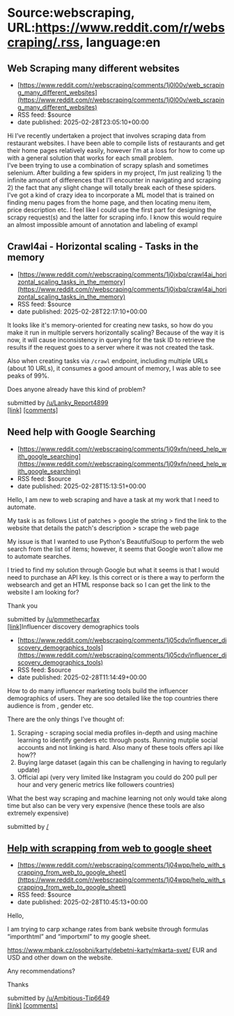 # Source:webscraping, URL:https://www.reddit.com/r/webscraping/.rss, language:en

## Web Scraping many different websites
 - [https://www.reddit.com/r/webscraping/comments/1j0l00v/web_scraping_many_different_websites](https://www.reddit.com/r/webscraping/comments/1j0l00v/web_scraping_many_different_websites)
 - RSS feed: $source
 - date published: 2025-02-28T23:05:10+00:00

<!-- SC_OFF --><div class="md"><p>Hi I’ve recently undertaken a project that involves scraping data from restaurant websites. I have been able to compile lists of restaurants and get their home pages relatively easily, however I’m at a loss for how to come up with a general solution that works for each small problem.<br/> I’ve been trying to use a combination of scrapy splash and sometimes selenium. After building a few spiders in my project, I’m just realizing 1) the infinite amount of differences that I’ll encounter in navigating and scraping 2) the fact that any slight change will totally break each of these spiders.<br/> I’ve got a kind of crazy idea to incorporate a ML model that is trained on finding menu pages from the home page, and then locating menu item, price description etc. I feel like I could use the first part for designing the scrapy request(s) and the latter for scraping info. I know this would require an almost impossible amount of annotation and labeling of exampl

## Crawl4ai - Horizontal scaling - Tasks in the memory
 - [https://www.reddit.com/r/webscraping/comments/1j0jxbq/crawl4ai_horizontal_scaling_tasks_in_the_memory](https://www.reddit.com/r/webscraping/comments/1j0jxbq/crawl4ai_horizontal_scaling_tasks_in_the_memory)
 - RSS feed: $source
 - date published: 2025-02-28T22:17:10+00:00

<!-- SC_OFF --><div class="md"><p>It looks like it&#39;s memory-oriented for creating new tasks, so how do you make it run in multiple servers horizontally scaling? Because of the way it is now, it will cause inconsistency in querying for the task ID to retrieve the results if the request goes to a server where it was not created the task.</p> <p>Also when creating tasks via <code>/crawl</code> endpoint, including multiple URLs (about 10 URLs), it consumes a good amount of memory, I was able to see peaks of 99%.</p> <p>Does anyone already have this kind of problem?</p> </div><!-- SC_ON --> &#32; submitted by &#32; <a href="https://www.reddit.com/user/Lanky_Report4899"> /u/Lanky_Report4899 </a> <br/> <span><a href="https://www.reddit.com/r/webscraping/comments/1j0jxbq/crawl4ai_horizontal_scaling_tasks_in_the_memory/">[link]</a></span> &#32; <span><a href="https://www.reddit.com/r/webscraping/comments/1j0jxbq/crawl4ai_horizontal_scaling_tasks_in_the_memory/">[comments]</a></span>

## Need help with Google Searching
 - [https://www.reddit.com/r/webscraping/comments/1j09xfn/need_help_with_google_searching](https://www.reddit.com/r/webscraping/comments/1j09xfn/need_help_with_google_searching)
 - RSS feed: $source
 - date published: 2025-02-28T15:13:51+00:00

<!-- SC_OFF --><div class="md"><p>Hello, I am new to web scraping and have a task at my work that I need to automate. </p> <p>My task is as follows List of patches &gt; google the string &gt; find the link to the website that details the patch&#39;s description &gt; scrape the web page </p> <p>My issue is that I wanted to use Python&#39;s BeautifulSoup to perform the web search from the list of items; however, it seems that Google won&#39;t allow me to automate searches. </p> <p>I tried to find my solution through Google but what it seems is that I would need to purchase an API key. Is this correct or is there a way to perform the websearch and get an HTML response back so I can get the link to the website I am looking for? </p> <p>Thank you</p> </div><!-- SC_ON --> &#32; submitted by &#32; <a href="https://www.reddit.com/user/pmmethecarfax"> /u/pmmethecarfax </a> <br/> <span><a href="https://www.reddit.com/r/webscraping/comments/1j09xfn/need_help_with_google_searching/">[link]</a></

## Influencer discovery demographics tools
 - [https://www.reddit.com/r/webscraping/comments/1j05cdv/influencer_discovery_demographics_tools](https://www.reddit.com/r/webscraping/comments/1j05cdv/influencer_discovery_demographics_tools)
 - RSS feed: $source
 - date published: 2025-02-28T11:14:49+00:00

<!-- SC_OFF --><div class="md"><p>How to do many influencer marketing tools build the influencer demographics of users. They are soo detailed like the top countries there audience is from , gender etc.</p> <p>There are the only things I’ve thought of:</p> <ol> <li>Scraping - scraping social media profiles in-depth and using machine learning to identify genders etc through posts. Running mutplie social accounts and not linking is hard. Also many of these tools offers api like how??</li> <li>Buying large dataset (again this can be challenging in having to regularly update)</li> <li>Official api (very very limited like Instagram you could do 200 pull per hour and very generic metrics like followers countries)</li> </ol> <p>What the best way scraping and machine learning not only would take along time but also can be very very expensive (hence these tools are also extremely expensive)</p> </div><!-- SC_ON --> &#32; submitted by &#32; <a href="https://www.reddit.com/user/Jathushan2024"> /

## Help with scrapping from web to google sheet
 - [https://www.reddit.com/r/webscraping/comments/1j04wpp/help_with_scrapping_from_web_to_google_sheet](https://www.reddit.com/r/webscraping/comments/1j04wpp/help_with_scrapping_from_web_to_google_sheet)
 - RSS feed: $source
 - date published: 2025-02-28T10:45:13+00:00

<!-- SC_OFF --><div class="md"><p>Hello,</p> <p>I am trying to carp xchange rates from bank website through formulas “importhtml” and “importxml” to my google sheet.</p> <p><a href="https://www.mbank.cz/osobni/karty/debetni-karty/mkarta-svet/">https://www.mbank.cz/osobni/karty/debetni-karty/mkarta-svet/</a> EUR and USD and other down on the website.</p> <p>Any recommendations?</p> <p>Thanks</p> </div><!-- SC_ON --> &#32; submitted by &#32; <a href="https://www.reddit.com/user/Ambitious-Tip6649"> /u/Ambitious-Tip6649 </a> <br/> <span><a href="https://www.reddit.com/r/webscraping/comments/1j04wpp/help_with_scrapping_from_web_to_google_sheet/">[link]</a></span> &#32; <span><a href="https://www.reddit.com/r/webscraping/comments/1j04wpp/help_with_scrapping_from_web_to_google_sheet/">[comments]</a></span>

